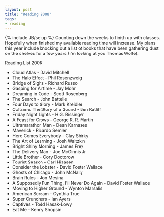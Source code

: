 ```yaml
---
layout: post
title: "Reading 2008"
tags:
- reading
---
```

{% include JB/setup %}
Counting down the weeks to finish up with classes. Hopefully when finished my available reading time will increase. My plans this year include knocking out a list of books that have been gathering dust on the shelves for a few years (I'm looking at you Thomas Wolfe).


Reading List 2008

* Cloud Atlas - David Mitchell
* The Halo Effect - Phil Rosenzweig
* Bridge of Sighs - Richard Russo
* Gasping for Airtime - Jay Mohr
* Dreaming in Code - Scott Rosenberg
* The Search - John Battelle
* Four Days to Glory - Mark Kreidler
* Coltrane: The Story of a Sound - Ben Ratliff
* Friday Night Lights - H.G. Bissinger
* A Feast for Crows - George R. R. Martin
* Ultramarathon Man - Dean Karnazes
* Maverick - Ricardo Semler
* Here Comes Everybody - Clay Shirky
* The Art of Learning - Josh Waitzkin
* Bright Shiny Morning - James Frey
* The Delivery Man - Joe McGinnis Jr
* Little Brother - Cory Doctorow
* Tourist Season - Carl Hiaasen
* Consider the Lobster - David Foster Wallace
* Ghosts of Chicago - John McNally
* Brain Rules - Jon Mesina
* A Supposedly Fun Thing, I'll Never Do Again - David Foster Wallace
* Moving to Higher Ground - Wynton Marsalis
* American Scream - Cynthia True
* Super Crunchers - Ian Ayers
* Captives - Todd Hasak-Lowy
* Eat Me - Kenny Shopsin

